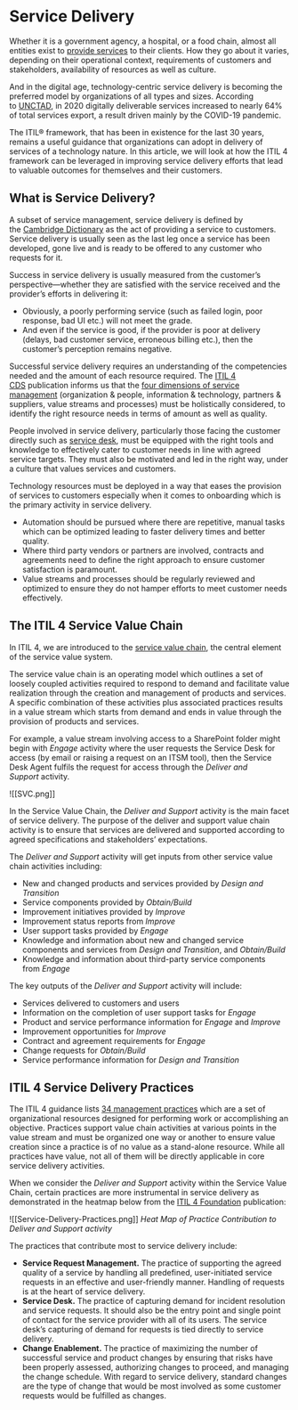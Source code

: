 # Service Delivery

Whether it is a government agency, a hospital, or a food chain, almost all entities exist to [provide services](https://www.bmc.com/blogs/it-service/) to their clients. How they go about it varies, depending on their operational context, requirements of customers and stakeholders, availability of resources as well as culture.

And in the digital age, technology-centric service delivery is becoming the preferred model by organizations of all types and sizes. According to [UNCTAD](https://unctad.org/webflyer/impacts-covid-19-pandemic-trade-digital-economy), in 2020 digitally deliverable services increased to nearly 64% of total services export, a result driven mainly by the COVID-19 pandemic.

The ITIL® framework, that has been in existence for the last 30 years, remains a useful guidance that organizations can adopt in delivery of services of a technology nature. In this article, we will look at how the ITIL 4 framework can be leveraged in improving service delivery efforts that lead to valuable outcomes for themselves and their customers.

## What is Service Delivery?

A subset of service management, service delivery is defined by the [Cambridge Dictionary](https://dictionary.cambridge.org/dictionary/english/service-delivery) as the act of providing a service to customers. Service delivery is usually seen as the last leg once a service has been developed, gone live and is ready to be offered to any customer who requests for it.

Success in service delivery is usually measured from the customer’s perspective—whether they are satisfied with the service received and the provider’s efforts in delivering it:

-   Obviously, a poorly performing service (such as failed login, poor response, bad UI etc.) will not meet the grade.
-   And even if the service is good, if the provider is poor at delivery (delays, bad customer service, erroneous billing etc.), then the customer’s perception remains negative.

Successful service delivery requires an understanding of the competencies needed and the amount of each resource required. The [ITIL 4 CDS](https://www.axelos.com/resource-hub/syllabus/itil-4-managing-professional-cds-syllabus) publication informs us that the [four dimensions of service management](https://www.bmc.com/blogs/itil-four-dimensions-service-management/) (organization & people, information & technology, partners & suppliers, value streams and processes) must be holistically considered, to identify the right resource needs in terms of amount as well as quality.

People involved in service delivery, particularly those facing the customer directly such as [service desk](https://www.bmc.com/blogs/help-desk-vs-service-desk-whats-difference/), must be equipped with the right tools and knowledge to effectively cater to customer needs in line with agreed service targets. They must also be motivated and led in the right way, under a culture that values services and customers.

Technology resources must be deployed in a way that eases the provision of services to customers especially when it comes to onboarding which is the primary activity in service delivery.

-   Automation should be pursued where there are repetitive, manual tasks which can be optimized leading to faster delivery times and better quality.
-   Where third party vendors or partners are involved, contracts and agreements need to define the right approach to ensure customer satisfaction is paramount.
-   Value streams and processes should be regularly reviewed and optimized to ensure they do not hamper efforts to meet customer needs effectively.

## The ITIL 4 Service Value Chain

In ITIL 4, we are introduced to the [service value chain](https://www.axelos.com/resource-hub/blog/itil-4-connecting-key-concepts-part-4), the central element of the service value system.

The service value chain is an operating model which outlines a set of loosely coupled activities required to respond to demand and facilitate value realization through the creation and management of products and services. A specific combination of these activities plus associated practices results in a value stream which starts from demand and ends in value through the provision of products and services.

For example, a value stream involving access to a SharePoint folder might begin with _Engage_ activity where the user requests the Service Desk for access (by email or raising a request on an ITSM tool), then the Service Desk Agent fulfils the request for access through the _Deliver and Support_ activity.

![[SVC.png]]

In the Service Value Chain, the _Deliver and Support_ activity is the main facet of service delivery. The purpose of the deliver and support value chain activity is to ensure that services are delivered and supported according to agreed specifications and stakeholders’ expectations.

The _Deliver and Support_ activity will get inputs from other service value chain activities including:

-   New and changed products and services provided by _Design and Transition_
-   Service components provided by _Obtain/Build_
-   Improvement initiatives provided by _Improve_
-   Improvement status reports from _Improve_
-   User support tasks provided by _Engage_
-   Knowledge and information about new and changed service components and services from _Design and Transition_, and _Obtain/Build_
-   Knowledge and information about third-party service components from _Engage_

The key outputs of the _Deliver and Support_ activity will include:

-   Services delivered to customers and users
-   Information on the completion of user support tasks for _Engage_
-   Product and service performance information for _Engage_ and _Improve_
-   Improvement opportunities for _Improve_
-   Contract and agreement requirements for _Engage_
-   Change requests for _Obtain/Build_
-   Service performance information for _Design and Transition_

## ITIL 4 Service Delivery Practices

The ITIL 4 guidance lists [34 management practices](https://www.bmc.com/blogs/itil-management-practices/) which are a set of organizational resources designed for performing work or accomplishing an objective. Practices support value chain activities at various points in the value stream and must be organized one way or another to ensure value creation since a practice is of no value as a stand-alone resource. While all practices have value, not all of them will be directly applicable in core service delivery activities.

When we consider the _Deliver and Support_ activity within the Service Value Chain, certain practices are more instrumental in service delivery as demonstrated in the heatmap below from the [ITIL 4 Foundation](https://www.axelos.com/certifications/itil-service-management/itil-4-foundation) publication:

![[Service-Delivery-Practices.png]]
*Heat Map of Practice Contribution to Deliver and Support activity*

The practices that contribute most to service delivery include:

-   **Service Request Management.** The practice of supporting the agreed quality of a service by handling all predefined, user-initiated service requests in an effective and user-friendly manner. Handling of requests is at the heart of service delivery.
-   **Service Desk.** The practice of capturing demand for incident resolution and service requests. It should also be the entry point and single point of contact for the service provider with all of its users. The service desk’s capturing of demand for requests is tied directly to service delivery.
-   **Change Enablement.** The practice of maximizing the number of successful service and product changes by ensuring that risks have been properly assessed, authorizing changes to proceed, and managing the change schedule. With regard to service delivery, standard changes are the type of change that would be most involved as some customer requests would be fulfilled as changes.